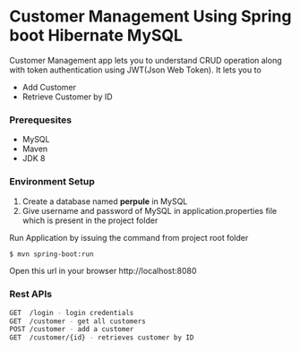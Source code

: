# Customer Management Using Spring boot Hibernate MySQL

Customer Management app lets you to understand CRUD operation along with token authentication using JWT(Json Web Token). It lets you to

  - Add Customer
  - Retrieve Customer by ID

### Prerequesites 
- MySQL
- Maven
- JDK 8
    
### Environment Setup

1) Create a database named **perpule** in MySQL 
2) Give username and password of MySQL in application.properties file which is present in the project folder

Run Application by issuing the command from project root folder
```sh
$ mvn spring-boot:run
```
Open this url in your browser http://localhost:8080

### Rest APIs

```sh
GET  /login - login credentials
GET  /customer - get all customers
POST /customer - add a customer
GET  /customer/{id} - retrieves customer by ID
```

